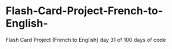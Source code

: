 # Flash-Card-Project-French-to-English-
Flash Card Project (French to English) day 31 of 100 days of code
